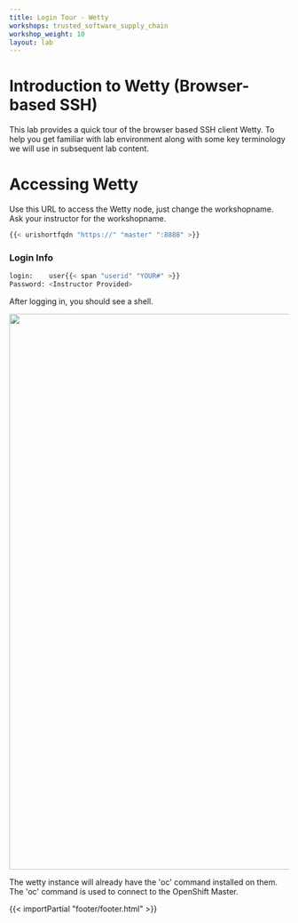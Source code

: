 ```yaml
---
title: Login Tour - Wetty
workshops: trusted_software_supply_chain
workshop_weight: 10
layout: lab
---
```


# Introduction to Wetty (Browser-based SSH)

This lab provides a quick tour of the browser based SSH client Wetty. To help you get familiar with lab environment along with some key terminology we will use in subsequent lab content.


# Accessing Wetty

Use this URL to access the Wetty node, just change the workshopname. Ask your instructor for the workshopname.

```bash
{{< urishortfqdn "https://" "master" ":8888" >}}
```

### Login Info
```bash
login:    user{{< span "userid" "YOUR#" >}}
Password: <Instructor Provided>
```

After logging in, you should see a shell.

<img src="../images/wetty.png" width="1000" />

The wetty instance will already have the 'oc' command installed on them. The 'oc' command is used to connect to the OpenShift Master.

{{< importPartial "footer/footer.html" >}}
